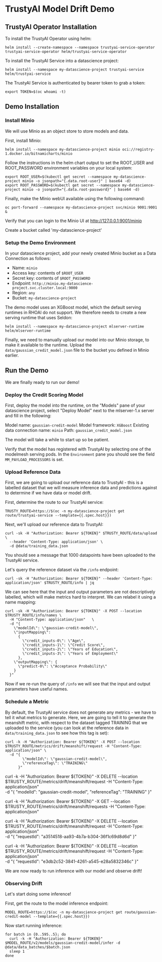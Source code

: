 
# TrustyAI Model Drift Demo

## TrustyAI Operator Installation

To install the TrustyAI Operator using helm:

`helm install --create-namespace --namespace trustyai-service-operator trustyai-service-operator helm/trustyai-service-operator`

To install the TrustyAI Service into a datascience project:

`helm install --namespace my-datascience-project trustyai-service helm/trustyai-service`

The TrustyAI Service is authenticated by bearer token to grab a token:

`export TOKEN=$(oc whoami -t)`

## Demo Installation

### Install Minio

We will use Minio as an object store to store models and data.

First, install Minio:

`helm install --namespace my-datascience-project minio oci://registry-1.docker.io/bitnamicharts/minio`

Follow the instructions in the helm chart output to set the ROOT_USER and ROOT_PASSWORD environment variables on your local system:
```
export ROOT_USER=$(kubectl get secret --namespace my-datascience-project minio -o jsonpath="{.data.root-user}" | base64 -d)
export ROOT_PASSWORD=$(kubectl get secret --namespace my-datascience-project minio -o jsonpath="{.data.root-password}" | base64 -d)
```

Finally, make the Minio webUI available using the following command:

`oc port-forward --namespace my-datascience-project svc/minio 9001:9001 &`

Verify that you can login to the Minio UI at http://127.0.0.1:9001/minio

Create a bucket called 'my-datascience-project'

### Setup the Demo Environment

In your datascience project, add your newly created Minio bucket as a Data Connection as follows:
* Name: `minio`
* Access key: contents of `$ROOT_USER`
* Secret key: contents of `$ROOT_PASSWORD`
* Endpoint: `http://minio.my-datascience-project.svc.cluster.local:9000`
* Region: `any`
* Bucket: `my-datascience-project`

The demo model uses an XGBoost model, which the default serving runtimes in RHOAI do not support. We therefore needs to create a new serving runtime that uses Seldon:

`helm install --namespace my-datascience-project mlserver-runtime helm/mlserver-runtime`


Finally, we need to manually upload our model into our Minio storage, to make it available to the runtime. Upload the `data/gaussian_credit_model.json` file to the bucket you defined in Minio earlier.

## Run the Demo

We are finally ready to run our demo!

### Deploy the Credit Scoring Model

First, deploy the model into the runtime, on the "Models" pane of your datascience project, select "Deploy Model" next to the mlserver-1.x server and fill in the following:

Model name: `gaussian-credit-model`
Model framework: `XGBoost`
Existing data connection name: `minio`
Path: `gaussian_credit_model.json`

The model will take a while to start up so be patient.

Verify that the model has registered with TrustyAI by selecting one of the modelmesh serving pods. In the `Environment` pane you should see the field `MM_PAYLOAD_PROCESSORS` is set.

### Upload Reference Data

First, we are going to upload our reference data to TrustyAI - this is a labelled dataset that we will measure inference data and predictions against to determine if we have data or model drift.

First, determine the route to our TrustyAI service:

`TRUSTY_ROUTE=https://$(oc -n my-datascience-project get route/trustyai-service --template={{.spec.host}})`

Next, we'll upload our reference data to TrustyAI:

```
curl -sk -H "Authorization: Bearer ${TOKEN}" $TRUSTY_ROUTE/data/upload  \
  --header 'Content-Type: application/json' \
  -d @data/training_data.json
```

You should see a message that 1000 datapoints have been uploaded to the TrustyAI service.

Let's query the reference dataset via the `/info` endpoint:

`curl -sk -H "Authorization: Bearer ${TOKEN}" --header 'Content-Type: application/json' $TRUSTY_ROUTE/info | jq`

We can see here that the input and output parameters are not descriptively labelled, which will make metrics hard to interpret. We can relabel it using a name mapping:

```
curl -sk -H "Authorization: Bearer ${TOKEN}" -X POST --location $TRUSTY_ROUTE/info/names \
  -H "Content-Type: application/json"   \
  -d "{
    \"modelId\": \"gaussian-credit-model\",
    \"inputMapping\":
      {
        \"credit_inputs-0\": \"Age\",
        \"credit_inputs-1\": \"Credit Score\",
        \"credit_inputs-2\": \"Years of Education\",
        \"credit_inputs-3\": \"Years of Employment\"
      },
    \"outputMapping\": {
      \"predict-0\": \"Acceptance Probability\"
    }
  }"
```

Now if we re-run the query of `/info` we will see that the input and output parameters have useful names.

### Schedule a Metric

By default, the TrustyAI service does not generate any metrics - we have to tell it what metrics to generate. Here, we are going to tell it to generate the meanshift metric, with respect to the dataset tagged TRAINING that we uploaded to the service (you can look at the reference data in `data/training_data.json` to see how this tag is set):

```
curl -k -H "Authorization: Bearer ${TOKEN}" -X POST --location $TRUSTY_ROUTE/metrics/drift/meanshift/request -H "Content-Type: application/json" \
  -d "{
        \"modelId\": \"gaussian-credit-model\",
        \"referenceTag\": \"TRAINING\"
      }"
```

curl -k -H "Authorization: Bearer ${TOKEN}" -X DELETE --location $TRUSTY_ROUTE/metrics/drift/meanshift/request -H "Content-Type: application/json" \
  -d "{
        \"modelId\": \"gaussian-credit-model\",
        \"referenceTag\": \"TRAINING\"
      }"

curl -k -H "Authorization: Bearer ${TOKEN}" -X GET --location $TRUSTY_ROUTE/metrics/drift/meanshift/requests -H "Content-Type: application/json" 

curl -k -H "Authorization: Bearer ${TOKEN}" -X DELETE --location $TRUSTY_ROUTE/metrics/drift/meanshift/request -H "Content-Type: application/json" \
  -d "{
        \"requestId\": \"a3514518-aa93-4b7a-b304-36f1c69d8d6d\"
      }"

curl -k -H "Authorization: Bearer ${TOKEN}" -X DELETE --location $TRUSTY_ROUTE/metrics/drift/meanshift/request -H "Content-Type: application/json" \
  -d "{
        \"requestId\": \"e3db2c52-3841-4261-a545-e28a5832346c\"
      }"


We are now ready to run inference with our model and observe drift!

### Observing Drift

Let's start doing some inference!

First, get the route to the model inference endpoint:

`MODEL_ROUTE=https://$(oc -n my-datascience-project get route/gaussian-credit-model --template={{.spec.host}})`

Now start running inference:

```
for batch in {0..595..5}; do
  curl -k -H "Authorization: Bearer ${TOKEN}" $MODEL_ROUTE/v2/models/gaussian-credit-model/infer -d @data/data_batches/$batch.json
  sleep 1
done
```

















